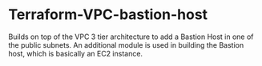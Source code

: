 # Terraform-VPC-bastion-host
Builds on top of the VPC 3 tier architecture to add a Bastion Host in one of the public subnets. An additional module is used in building the Bastion host, which is basically an EC2 instance.
